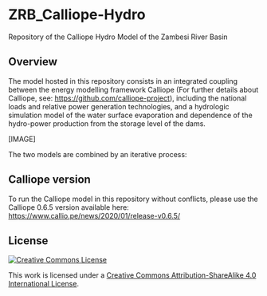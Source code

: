 # ZRB_Calliope-Hydro
Repository of the Calliope Hydro Model of the Zambesi River Basin

## Overview
The model hosted in this repository consists in an integrated coupling between the energy modelling framework Calliope (For further details about Calliope, see: https://github.com/calliope-project), including the national loads and relative power generation technologies, and a hydrologic simulation model of the water surface evaporation and dependence of the hydro-power production from the storage level of the dams.

[IMAGE]

The two models are combined by an iterative process: 


## Calliope version
To run the Calliope model in this repository without conflicts, please use the Calliope 0.6.5 version available here: https://www.callio.pe/news/2020/01/release-v0.6.5/

## License
[![Creative Commons License](https://i.creativecommons.org/l/by-sa/4.0/88x31.png)](https://creativecommons.org/licenses/by-sa/4.0/)

This work is licensed under a [Creative Commons Attribution-ShareAlike 4.0 International License](http://creativecommons.org/licenses/by-sa/4.0/).
